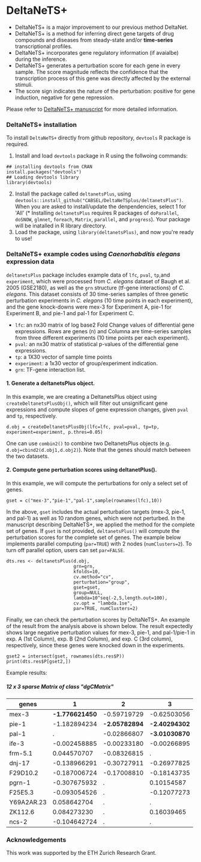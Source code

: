 

# DeltaNeTS+

- DeltaNeTS+ is a major improvement to our previous method DeltaNet.
- DeltaNeTS+ is a method for inferring direct gene targets of drug compounds and diseases from steady-state and/or __time-series__ transcriptional profiles. 
- DeltaNeTS+ incorporates gene regulatory information (if avaialbe) during the inference. 
- DeltaNeTS+ generates a perturbation score for each gene in every sample. The score magnitude reflects the confidence that the transcription process of this gene was directly affected by the external stimuli. 
- The score sign indicates the nature of the perturbation: positive for gene induction, negative for gene repression.

Please refer to [DeltaNeTS+ manuscript](https://www.biorxiv.org/content/10.1101/788968v1) for more detailed information.

### DeltaNeTS+ installation
To install `DeltaNeTS+` directly from github repository, `devtools` R package is required. 

1. Install and load `devtools` package in R using the follwoing commands:

```{r warning=FALSE,eval=FALSE,echo=TRUE}
## installing devtools from CRAN
install.packages("devtools")
## Loading devtools library
library(devtools)
```
2. Install the package called `deltanetsPlus`, using `devtools::install_github("CABSEL/DeltaNeTSplus/deltanetsPlus")`. When you are asked to install/update the denpendencies, select 1 for 'All' (* Installing `deltanetsPlus` requires  R packages of `doParallel`, `doSNOW`, `glmnet`, `foreach`, `Matrix`, `parallel`, and `progress`). Your package will be inatalled in R library directory.
3. Load the package, using `library(deltanetsPlus)`, and now you're ready to use!


### DeltaNeTS+ example codes using *Caenorhabditis elegans* expression data

`deltanetsPlus` package includes example data of `lfc`, `pval`, `tp`,and `experiment`, which were processed from *C. elegans* dataset of Baugh et al. 2005 (GSE2180), as well as the `grn` structure (tf-gene interactions) of *C. elegans*. This dataset consists of 30 time-series samples of three genetic perturbation experiments in *C. elegans* (10 time points in each experiment), and the gene knock-downs were mex-3 for Experiment A, pie-1 for Experiment B, and pie-1 and pal-1 for Experiment C.

- `lfc`: an nx30 matrix of log base2 Fold Change values of differential gene expressions. Rows are genes (n) and Columna are time-series samples from three different experiments (10 time points per each experiment).  
- `pval`: an nx30 matrix of statistical p-values of the differential gene expressions.
- `tp`: a 1X30 vector of sample time points
- `experiment`: a 1x30 vector of group/experiment indication.
- `grn`: TF-gene interaction list.

#### 1. Generate a deltanetsPlus object.

In this example, we are creating a DeltanetsPlus object using `createDeltanetsPlusObj()`, which will filter out unsignificant gene expressions and compute slopes of gene expression changes, given `pval` and `tp`, respectively. 
 
```{r warning=FALSE,eval=FALSE,echo=TRUE}
d.obj = createDeltanetsPlusObj(lfc=lfc, pval=pval, tp=tp, experiment=experiment, p.thres=0.05)
```

One can use `combin2()` to combine two DeltanetsPlus objects (e.g. `d.obj=cbind2(d.obj1,d.obj2)`). Note that the genes should match between the two datasets.

#### 2. Compute gene perturbation scores using deltanetPlus().

In this example, we will compute the perturbations for only a select set of genes.

```{r warning=FALSE,eval=FALSE,echo=TRUE}
gset = c("mex-3","pie-1","pal-1",sample(rownames(lfc),10))
```
In the above, `gset` includes the actual perturbation targets (mex-3, pie-1, and pal-1) as well as 10 random genes, which were not perturbed. In the manuscript describing DeltaNeTS+, we applied the method for the complete set of genes. If `gset` is not provided, `deltanetsPlus()` will compute the perturbation scores for the complete set of genes. The example below implements parallel computing (`par=TRUE`) with 2 nodes (`numClusters=2`). To turn off parallel option, users can set `par=FALSE`.

```{r warning=FALSE,eval=FALSE,echo=TRUE}
dts.res <- deltanetsPlus(d.obj, 
                         grn=grn, 
                         kfolds=10,
                         cv.method="cv",
                         perturbation="group",
                         gset=gset,
                         group=NULL,
                         lambda=10^seq(-2,5,length.out=100),
                         cv.opt = "lambda.1se",
                         par=TRUE, numClusters=2)
```

Finally, we can check the perturbation scores by DeltaNeTS+. An example of the result from the analysis above is shown below. The result expectedly shows large negative perturbation values for mex-3, pie-1, and pal-1/pie-1 in exp. A (1st Column), exp. B (2nd Column), and exp. C (3rd column), respectively, since these genes were knocked down in the experiments. 


```{r warning=FALSE,eval=FALSE,echo=TRUE}
gset2 = intersect(gset, rownames(dts.res$P))
print(dts.res$P[gset2,])
```

Example results:
##### __12 x 3 sparse Matrix of class "dgCMatrix"__


genes    |             1|           2|           3
--- | --- | --- | --- 
mex-3    |  **-1.776621450**| -0.59719729| -0.62503056
pie-1    |  -1.182894234| **-2.05782894**| **-2.40294302**
pal-1    |   .          | -0.02866807| **-3.01030870**
ife-3    |  -0.002458885| -0.00233180| -0.00266895
frm-5.1  |   0.044570707| -0.08326815|  .         
dnj-17   |  -0.138966291| -0.30727911| -0.26977825
F29D10.2 |  -0.187006724| -0.17008810| -0.18143735
pgrn-1   |  -0.307675932|  .         |  0.10154587
F25E5.3  |  -0.093054526|  .         | -0.12077273
Y69A2AR.23|  0.058642704|  .         |  .         
ZK112.6   |  0.084273230|  .         |  0.16039465
ncs-2     | -0.104642724|  .         |  .         



### Acknowledgements
This work was supported by the ETH Zurich Research Grant.



